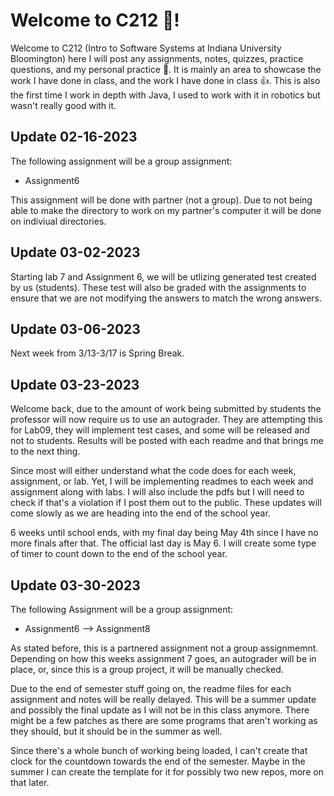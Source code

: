 # Welcome to C212 🙂!

Welcome to C212 (Intro to Software Systems at Indiana University Bloomington) here I will post any assignments, notes, quizzes, practice questions, and my personal practice 📝. It is mainly an area to showcase the work I have done in class, and the work I have done in class 👍. This is also the first time I work in depth with Java, I used to work with it in robotics but wasn't really good with it. 

## Update 02-16-2023

The following assignment will be a group assignment:

* Assignment6

This assignment will be done with partner (not a group). Due to not being able to make the directory to work on my partner's computer it will be done on indiviual directories.

## Update 03-02-2023

Starting lab 7 and Assignment 6, we will be utlizing generated test created by us (students). These test will also be graded with the assignments to ensure that we are not modifying the answers to match the wrong answers. 

## Update 03-06-2023

Next week from 3/13-3/17 is Spring Break.

## Update 03-23-2023 

Welcome back, due to the amount of work being submitted by students the professor will now require us to use an autograder. They are attempting this for Lab09, they will implement test cases, and some will be released and not to students. Results will be posted with each readme and that brings me to the next thing.

Since most will either understand what the code does for each week, assignment, or lab. Yet, I will be implementing readmes to each week and assignment along with labs. I will also include the pdfs but I will need to check if that's a violation if I post them out to the public. These updates will come slowly as we are heading into the end of the school year.

6 weeks until school ends, with my final day being May 4th since I have no more finals after that. The official last day is May 6. I will create some type of timer to count down to the end of the school year.

## Update 03-30-2023

The following Assignment will be a group assignment:

- Assignment6
--> Assignment8

As stated before, this is a partnered assignment not a group assignmemnt. Depending on how this weeks assignment 7 goes, an autograder will be in place, or, since this is a group project, it will be manually checked. 

Due to the end of semester stuff going on, the readme files for each assignment and notes will be really delayed. This will be a summer update and possibly the final update as I will not be in this class anymore. There might be a few patches as there are some programs that aren't working as they should, but it should be in the summer as well. 

Since there's a whole bunch of working being loaded, I can't create that clock for the countdown towards the end of the semester. Maybe in the summer I can create the template for it for possibly two new repos, more on that later. 


